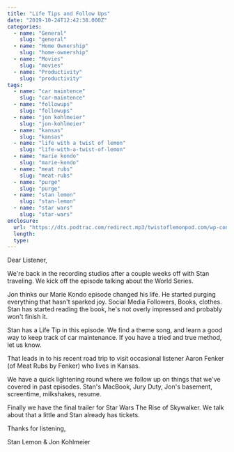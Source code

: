 ```yaml
---
title: "Life Tips and Follow Ups​"
date: "2019-10-24T12:42:38.000Z"
categories:
  - name: "General"
    slug: "general"
  - name: "Home Ownership"
    slug: "home-ownership"
  - name: "Movies"
    slug: "movies"
  - name: "Productivity"
    slug: "productivity"
tags:
  - name: "car maintence"
    slug: "car-maintence"
  - name: "followups"
    slug: "followups"
  - name: "jon kohlmeier"
    slug: "jon-kohlmeier"
  - name: "kansas"
    slug: "kansas"
  - name: "life with a twist of lemon"
    slug: "life-with-a-twist-of-lemon"
  - name: "marie kondo"
    slug: "marie-kondo"
  - name: "meat rubs"
    slug: "meat-rubs"
  - name: "purge"
    slug: "purge"
  - name: "stan lemon"
    slug: "stan-lemon"
  - name: "star wars"
    slug: "star-wars"
enclosure:
  url: "https://dts.podtrac.com/redirect.mp3/twistoflemonpod.com/wp-content/uploads/2019/10/068-lwatol-20191024.mp3"
  length:
  type:
---
```


Dear Listener,

We're back in the recording studios after a couple weeks off with Stan traveling. We kick off the episode talking about the World Series.

Jon thinks our Marie Kondo episode changed his life. He started purging everything that hasn't sparked joy. Social Media Followers, Books, clothes. Stan has started reading the book, he's not overly impressed and probably won't finish it.

Stan has a Life Tip in this episode. We find a theme song, and learn a good way to keep track of car maintenance. If you have a tried and true method, let us know.

That leads in to his recent road trip to visit occasional listener Aaron Fenker (of Meat Rubs by Fenker) who lives in Kansas.

We have a quick lightening round where we follow up on things that we've covered in past episodes. Stan's MacBook, Jury Duty, Jon's basement, screentime, milkshakes, resume.

Finally we have the final trailer for Star Wars The Rise of Skywalker. We talk about that a little and Stan already has tickets.

Thanks for listening,

Stan Lemon & Jon Kohlmeier
